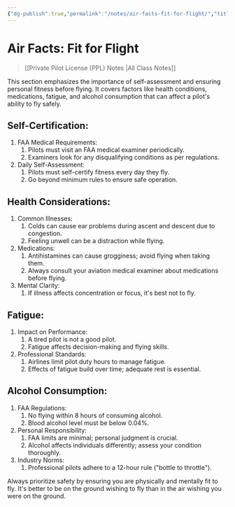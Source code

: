 ```yaml
---
{"dg-publish":true,"permalink":"/notes/air-facts-fit-for-flight/","title":"Air Facts: Fit for Flight","tags":["aviation","classnotes"]}
---
```



# Air Facts: Fit for Flight
> [[Private Pilot License (PPL) Notes \|All Class Notes]]

This section emphasizes the importance of self-assessment and ensuring personal fitness before flying. It covers factors like health conditions, medications, fatigue, and alcohol consumption that can affect a pilot's ability to fly safely.

## Self-Certification:

1. FAA Medical Requirements:
    1. Pilots must visit an FAA medical examiner periodically.
    2. Examiners look for any disqualifying conditions as per regulations.
2. Daily Self-Assessment:
    1. Pilots must self-certify fitness every day they fly.
    2. Go beyond minimum rules to ensure safe operation.

## Health Considerations:

1. Common Illnesses:
    1. Colds can cause ear problems during ascent and descent due to congestion.
    2. Feeling unwell can be a distraction while flying.
2. Medications:
    1. Antihistamines can cause grogginess; avoid flying when taking them.
    2. Always consult your aviation medical examiner about medications before flying.
3. Mental Clarity:
    1. If illness affects concentration or focus, it's best not to fly.

## Fatigue:

1. Impact on Performance:
    1. A tired pilot is not a good pilot.
    2. Fatigue affects decision-making and flying skills.
2. Professional Standards:
    1. Airlines limit pilot duty hours to manage fatigue.
    2. Effects of fatigue build over time; adequate rest is essential.

## Alcohol Consumption:

1. FAA Regulations:
    1. No flying within 8 hours of consuming alcohol.
    2. Blood alcohol level must be below 0.04%.
2. Personal Responsibility:
    1. FAA limits are minimal; personal judgment is crucial.
    2. Alcohol affects individuals differently; assess your condition thoroughly.
3. Industry Norms:
    1. Professional pilots adhere to a 12-hour rule ("bottle to throttle").

Always prioritize safety by ensuring you are physically and mentally fit to fly. It's better to be on the ground wishing to fly than in the air wishing you were on the ground.